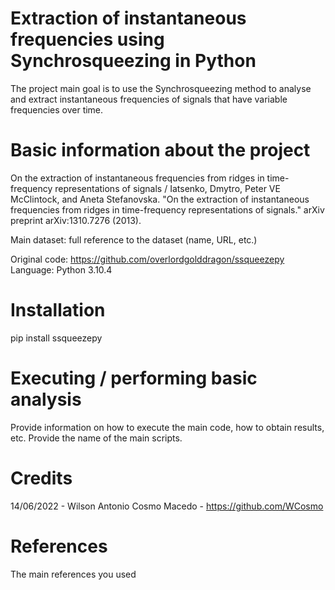 # Extraction of instantaneous frequencies using Synchrosqueezing in Python

The project main goal is to use the Synchrosqueezing method to analyse and extract instantaneous frequencies of signals that have variable frequencies over time.

# Basic information about the project

On the extraction of instantaneous frequencies from ridges in time-frequency representations of signals / Iatsenko, Dmytro, Peter VE McClintock, and Aneta Stefanovska. "On the extraction of instantaneous frequencies from ridges in time-frequency representations of signals." arXiv preprint arXiv:1310.7276 (2013).

Main dataset: full reference to the dataset (name, URL, etc.)

Original code: https://github.com/overlordgolddragon/ssqueezepy
Language: Python 3.10.4

# Installation

pip install ssqueezepy

# Executing / performing basic analysis

Provide information on how to execute the main code, how to obtain results, etc. Provide the name of the main scripts.

# Credits

14/06/2022 - Wilson Antonio Cosmo Macedo - https://github.com/WCosmo

# References

The main references you used

